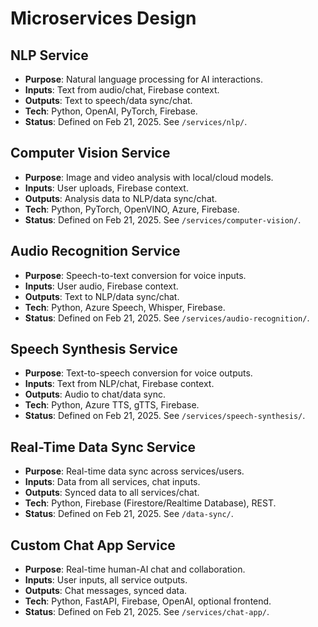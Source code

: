 # Microservices Design
## NLP Service
- **Purpose**: Natural language processing for AI interactions.
- **Inputs**: Text from audio/chat, Firebase context.
- **Outputs**: Text to speech/data sync/chat.
- **Tech**: Python, OpenAI, PyTorch, Firebase.
- **Status**: Defined on Feb 21, 2025. See `/services/nlp/`.

## Computer Vision Service
- **Purpose**: Image and video analysis with local/cloud models.
- **Inputs**: User uploads, Firebase context.
- **Outputs**: Analysis data to NLP/data sync/chat.
- **Tech**: Python, PyTorch, OpenVINO, Azure, Firebase.
- **Status**: Defined on Feb 21, 2025. See `/services/computer-vision/`.

## Audio Recognition Service
- **Purpose**: Speech-to-text conversion for voice inputs.
- **Inputs**: User audio, Firebase context.
- **Outputs**: Text to NLP/data sync/chat.
- **Tech**: Python, Azure Speech, Whisper, Firebase.
- **Status**: Defined on Feb 21, 2025. See `/services/audio-recognition/`.

## Speech Synthesis Service
- **Purpose**: Text-to-speech conversion for voice outputs.
- **Inputs**: Text from NLP/chat, Firebase context.
- **Outputs**: Audio to chat/data sync.
- **Tech**: Python, Azure TTS, gTTS, Firebase.
- **Status**: Defined on Feb 21, 2025. See `/services/speech-synthesis/`.

## Real-Time Data Sync Service
- **Purpose**: Real-time data sync across services/users.
- **Inputs**: Data from all services, chat inputs.
- **Outputs**: Synced data to all services/chat.
- **Tech**: Python, Firebase (Firestore/Realtime Database), REST.
- **Status**: Defined on Feb 21, 2025. See `/data-sync/`.

## Custom Chat App Service
- **Purpose**: Real-time human-AI chat and collaboration.
- **Inputs**: User inputs, all service outputs.
- **Outputs**: Chat messages, synced data.
- **Tech**: Python, FastAPI, Firebase, OpenAI, optional frontend.
- **Status**: Defined on Feb 21, 2025. See `/services/chat-app/`.